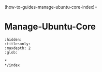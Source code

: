 (how-to-guides-manage-ubuntu-core-index)=
# Manage-Ubuntu-Core

```{toctree}
:hidden:
:titlesonly:
:maxdepth: 2
:glob:

*
*/index
